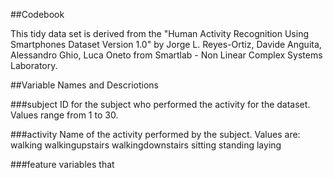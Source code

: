 ##Codebook

This tidy data set is derived from the "Human Activity Recognition Using Smartphones Dataset Version 1.0" by Jorge L. Reyes-Ortiz, Davide Anguita, Alessandro Ghio, Luca Oneto from Smartlab - Non Linear Complex Systems Laboratory.

##Variable Names and Descriotions

###subject
    ID for the subject who performed the activity for the dataset.  Values range from 1 to 30.

###activity Name of the activity performed by the subject.  Values are:
    walking
    walkingupstairs
    walkingdownstairs
    sitting
    standing
    laying

###feature variables that 

